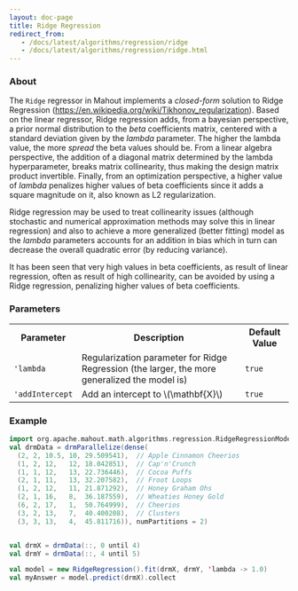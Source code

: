 ```yaml
---
layout: doc-page
title: Ridge Regression
redirect_from:
   - /docs/latest/algorithms/regression/ridge
   - /docs/latest/algorithms/regression/ridge.html
---
```


### About

The `Ridge` regressor in Mahout implements a _closed-form_ solution to Ridge Regression (https://en.wikipedia.org/wiki/Tikhonov_regularization).
Based on the linear regressor, Ridge regression adds, from a bayesian perspective, a prior normal distribution to the _beta_ coefficients matrix,
centered with a standard deviation given by the _lambda_ parameter. The higher the lambda value, the more _spread_ the beta values should be.
From a linear algebra perspective, the addition of a diagonal matrix determined by the lambda hyperparameter, breaks matrix collinearity, thus
making the design matrix product invertible. Finally, from an optimization perspective, a higher value of _lambda_ penalizes higher values of beta
coefficients since it adds a square magnitude on it, also known as L2 regularization.

Ridge regression may be used to treat collinearity issues (although stochastic and numerical approximation methods may solve this in linear regression)
and also to achieve a more generalized (better fitting) model as the _lambda_ parameters accounts for an addition in bias which in turn can decrease the
overall quadratic error (by reducing variance).

It has been seen that very high values in beta coefficients, as result of linear regression, often as result of high collinearity, can be avoided
by using a Ridge regression, penalizing higher values of beta coefficients.



### Parameters

<div class="table-striped">
  <table class="table">
    <tr>
        <th>Parameter</th>
        <th>Description</th>
        <th>Default Value</th>
     </tr>
     <tr>
        <td><code>'lambda</code></td>
        <td>Regularization parameter for Ridge Regression (the larger, the more generalized the model is)</td>
        <td><code>true</code></td>
     </tr>
     <tr>
        <td><code>'addIntercept</code></td>
        <td>Add an intercept to \(\mathbf{X}\)</td>
        <td><code>true</code></td>
     </tr>                 
  </table>
</div>

### Example

```scala
import org.apache.mahout.math.algorithms.regression.RidgeRegressionModel
val drmData = drmParallelize(dense(
  (2, 2, 10.5, 10, 29.509541),  // Apple Cinnamon Cheerios
  (1, 2, 12,   12, 18.042851),  // Cap'n'Crunch
  (1, 1, 12,   13, 22.736446),  // Cocoa Puffs
  (2, 1, 11,   13, 32.207582),  // Froot Loops
  (1, 2, 12,   11, 21.871292),  // Honey Graham Ohs
  (2, 1, 16,   8,  36.187559),  // Wheaties Honey Gold
  (6, 2, 17,   1,  50.764999),  // Cheerios
  (3, 2, 13,   7,  40.400208),  // Clusters
  (3, 3, 13,   4,  45.811716)), numPartitions = 2)


val drmX = drmData(::, 0 until 4)
val drmY = drmData(::, 4 until 5)

val model = new RidgeRegression().fit(drmX, drmY, 'lambda -> 1.0)
val myAnswer = model.predict(drmX).collect
```
